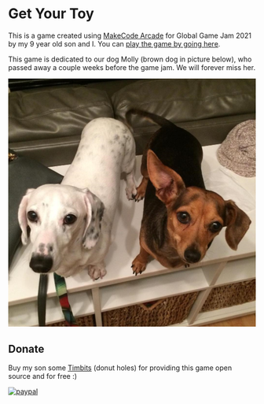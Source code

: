 # Get Your Toy

This is a game created using [MakeCode Arcade](https://arcade.makecode.com) for Global Game Jam 2021 by my 9 year old son and I.
You can [play the game by going here](https://makecode.com/_5Yr2A9iUFF0A).

This game is dedicated to our dog Molly (brown dog in picture below), who passed away a couple weeks before the game jam.
We will forever miss her.

![Molly and Huey](docs/Images/MollyAndHuey.jpg)

## Donate

Buy my son some [Timbits](https://www.google.com/search?q=timbits) (donut holes) for providing this game open source and for free :)

[![paypal](https://www.paypalobjects.com/en_US/i/btn/btn_donateCC_LG.gif)](https://www.paypal.me/deadlydogDan/5USD)
